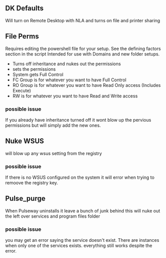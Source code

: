 ## DK Defaults
Will turn on Remote Desktop with NLA and turns on file and printer sharing

## File Perms
Requires editing the powershell file for your setup. See the defining factors section in the script
Intended for use with Domains and new folder setups.
* Turns off inheritance and nukes out the permissions
* sets the permissions
 * System gets Full Control
 * FC Group is for whatever you want to have Full Control
 * RO Group is for whatever you want to have Read Only access (Includes Execute)
 * RW is for whatever you want to have Read and Write access 

### possible issue
If you already have inheritance turned off it wont blow up the pervious permissions but will simply add the new ones.


## Nuke WSUS
will blow up any wsus setting from the registry

### possible issue
If there is no WSUS configured on the system it will error when trying to remoove the registry key.


## Pulse_purge
When Pulseway uninstalls it leave a bunch of junk behind this will nuke out the left over services and program files folder

### possible issue
you may get an error saying the service doesn't exist. There are instances when only one of the services exists. everything still works despite the error.
